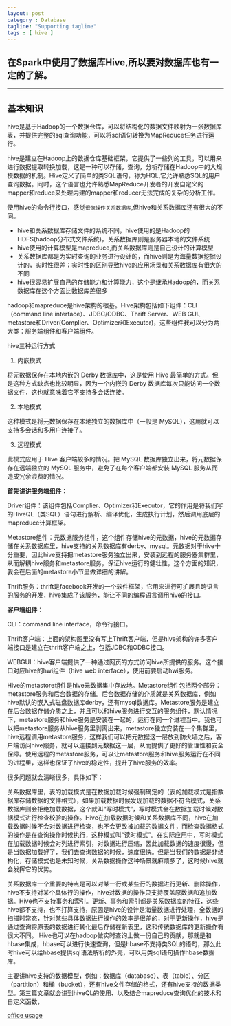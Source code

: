 ```yaml
---
layout: post
category : Database
tagline: "Supporting tagline"
tags : [ hive ]
---
```

在Spark中使用了数据库Hive,所以要对数据库也有一定的了解。
---
<!--more-->
---


## 基本知识

hive是基于Hadoop的一个数据仓库，可以将结构化的数据文件映射为一张数据库表，并提供完整的sql查询功能，可以将sql语句转换为MapReduce任务进行运行。

hive是建立在Hadoop上的数据仓库基础框架，它提供了一些列的工具，可以用来进行数据提取转换加载，这是一种可以存储，查询，分析存储在Hadoop中的大规模数据的机制。Hive定义了简单的类SQL语句，称为HQL,它允许熟悉SQL的用户查询数据。同时，这个语言也允许熟悉MapReduce开发者的开发自定义的mapper和reduce来处理内建的mapper和reducer无法完成的复杂的分析工作。

使用hive的命令行接口，感觉`很像操作关系数据库`,但hive和关系数据库还有很大的不同。
　
 + hive和关系数据库存储文件的系统不同，hive使用的是Hadoop的HDFS(hadoop分布式文件系统)，关系数据库则是服务器本地的文件系统
 + hive使用的计算模型是mapreduce,而关系数据库则是自己设计的计算模型
 + 关系数据库都是为实时查询的业务进行设计的，而hive则是为海量数据挖掘设计的，实时性很差；实时性的区别导致hive的应用场景和关系数据库有很大的不同
 + hive很容易扩展自己的存储能力和计算能力，这个是继承Hadoop的，而关系数据库在这个方面比数据库差很多


hadoop和mapreduce是hive架构的根基。Hive架构包括如下组件：CLI（command line interface）、JDBC/ODBC、Thrift Server、WEB GUI、metastore和Driver(Complier、Optimizer和Executor)，这些组件我可以分为两大类：服务端组件和客户端组件。

hive三种运行方式

1. 内嵌模式

将元数据保存在本地内嵌的 Derby 数据库中，这是使用 Hive 最简单的方式。但是这种方式缺点也比较明显，因为一个内嵌的 Derby 数据库每次只能访问一个数据文件，这也就意味着它不支持多会话连接。

2. 本地模式

这种模式是将元数据保存在本地独立的数据库中（一般是 MySQL），这用就可以支持多会话和多用户连接了。

3. 远程模式

此模式应用于 Hive 客户端较多的情况。把 MySQL 数据库独立出来，将元数据保存在远端独立的 MySQL 服务中，避免了在每个客户端都安装 MySQL 服务从而造成冗余浪费的情况。


__首先讲讲服务端组件__：

Driver组件：该组件包括Complier、Optimizer和Executor，它的作用是将我们写的HiveQL（类SQL）语句进行解析、编译优化，生成执行计划，然后调用底层的mapreduce计算框架。

Metastore组件：元数据服务组件，这个组件存储hive的元数据，hive的元数据存储在关系数据库里，hive支持的关系数据库有derby、mysql。元数据对于hive十分重要，因此hive支持把metastore服务独立出来，安装到远程的服务器集群里，从而解耦hive服务和metastore服务，保证hive运行的健壮性，这个方面的知识，我会在后面的metastore小节里做详细的讲解。

Thrift服务：thrift是facebook开发的一个软件框架，它用来进行可扩展且跨语言的服务的开发，hive集成了该服务，能让不同的编程语言调用hive的接口。

__客户端组件__：

CLI：command line interface，命令行接口。

Thrift客户端：上面的架构图里没有写上Thrift客户端，但是hive架构的许多客户端接口是建立在thrift客户端之上，包括JDBC和ODBC接口。

WEBGUI：hive客户端提供了一种通过网页的方式访问hive所提供的服务。这个接口对应hive的hwi组件（hive web interface），使用前要启动hwi服务。

Hive的metastore组件是hive元数据集中存放地。Metastore组件包括两个部分：metastore服务和后台数据的存储。后台数据存储的介质就是关系数据库，例如hive默认的嵌入式磁盘数据库derby，还有mysql数据库。Metastore服务是建立在后台数据存储介质之上，并且可以和hive服务进行交互的服务组件，默认情况下，metastore服务和hive服务是安装在一起的，运行在同一个进程当中。我也可以把metastore服务从hive服务里剥离出来，metastore独立安装在一个集群里，hive远程调用metastore服务，这样我们可以把元数据这一层放到防火墙之后，客户端访问hive服务，就可以连接到元数据这一层，从而提供了更好的管理性和安全保障。使用远程的metastore服务，可以让metastore服务和hive服务运行在不同的进程里，这样也保证了hive的稳定性，提升了hive服务的效率。


很多问题就会清晰很多，具体如下：

关系数据库里，表的加载模式是在数据加载时候强制确定的（表的加载模式是指数据库存储数据的文件格式），如果加载数据时候发现加载的数据不符合模式，关系数据库则会拒绝加载数据，这个就叫“写时模式”，写时模式会在数据加载时候对数据模式进行检查校验的操作。Hive在加载数据时候和关系数据库不同，hive在加载数据时候不会对数据进行检查，也不会更改被加载的数据文件，而检查数据格式的操作是在查询操作时候执行，这种模式叫“读时模式”。在实际应用中，写时模式在加载数据时候会对列进行索引，对数据进行压缩，因此加载数据的速度很慢，但是当数据加载好了，我们去查询数据的时候，速度很快。但是当我们的数据是非结构化，存储模式也是未知时候，关系数据操作这种场景就麻烦多了，这时候hive就会发挥它的优势。

关系数据库一个重要的特点是可以对某一行或某些行的数据进行更新、删除操作，hive不支持对某个具体行的操作，hive对数据的操作只支持覆盖原数据和追加数据。Hive也不支持事务和索引。更新、事务和索引都是关系数据库的特征，这些hive都不支持，也不打算支持，原因是hive的设计是海量数据进行处理，全数据的扫描时常态，针对某些具体数据进行操作的效率是很差的，对于更新操作，hive是通过查询将原表的数据进行转化最后存储在新表里，这和传统数据库的更新操作有很大不同。
Hive也可以在hadoop做实时查询上做一份自己的贡献，那就是和hbase集成，hbase可以进行快速查询，但是hbase不支持类SQL的语句，那么此时hive可以给hbase提供sql语法解析的外壳，可以用类sql语句操作hbase数据库。

主要讲hive支持的数据模型，例如：数据库（database）、表（table）、分区（partition）和桶（bucket），还有hive文件存储的格式，还有hive支持的数据类型。第三篇文章就会讲到hiveQL的使用、以及结合mapreduce查询优化的技术和自定义函数，

[office usage](https://cwiki.apache.org/confluence/display/Hive/HiveServer2+Clients#HiveServer2Clients-BeelineExample)
